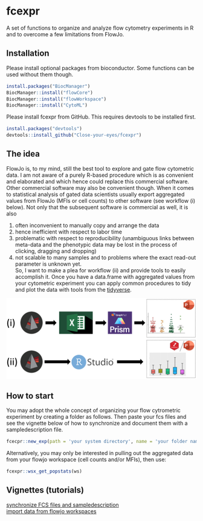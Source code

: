 
<!-- README.md is generated from README.Rmd. Please edit that file -->

# fcexpr

<!-- badges: start -->
<!-- badges: end -->

A set of functions to organize and analyze flow cytometry experiments in
R and to overcome a few limitations from FlowJo.

## Installation

Please install optional packages from bioconductor. Some functions can
be used without them though.

``` r
install.packages("BiocManager")
BiocManager::install("flowCore")
BiocManager::install("flowWorkspace")
BiocManager::install("CytoML")
```

Please install fcexpr from GitHub. This requires devtools to be
installed first.

``` r
install.packages("devtools")
devtools::install_github("Close-your-eyes/fcexpr")
```

## The idea

FlowJo is, to my mind, still the best tool to explore and gate flow
cytometric data. I am not aware of a purely R-based procedure which is
as convenient and elaborated and which hence could replace this
commercial software. Other commercial software may also be convenient
though. When it comes to statistical analysis of gated data scientists
usually export aggregated values from FlowJo (MFIs or cell counts) to
other software (see workflow (i) below). Not only that the subsequent
software is commercial as well, it is also  
1) often inconvenient to manually copy and arrange the data  
2) hence inefficient with respect to labor time  
3) problematic with respect to reproducibility (unambiguous links
between meta-data and the phenotypic data may be lost in the process of
clicking, dragging and dropping)  
4) not scalable to many samples and to problems where the exact read-out
parameter is unknown yet.  
So, I want to make a plea for workflow (ii) and provide tools to easily
accomplish it. Once you have a data.frame with aggregated values from
your cytometric experiment you can apply common procedures to tidy and
plot the data with tools from the
[tidyverse](https://www.tidyverse.org).

![alt text](inst/extdata/workflows.png)

## How to start

You may adopt the whole concept of organizing your flow cytrometric
experiment by creating a folder as follows. Then paste your fcs files
and see the vignette below of how to synchronize and document them with
a sampledescription file.

``` r
fcecpr::new_exp(path = 'your system directory', name = 'your folder name')
```

Alternatively, you may only be interested in pulling out the aggregated
data from your flowjo workspace (cell counts and/or MFIs), then use:

``` r
fcexpr::wsx_get_popstats(ws)
```

## Vignettes (tutorials)

[synchronize FCS files and
sampledescription](https://close-your-eyes.github.io/fcexpr/articles/synchronizing_FCS_files_with_an_xlsx_file.html)  
[import data from flowjo
workspaces](https://close-your-eyes.github.io/fcexpr/articles/import_data_from_fj_workspaces.html)
